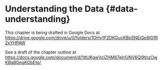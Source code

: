 Understanding the Data {#data-understanding}
==========================

This chapter is being drafted in Google Docs at
https://drive.google.com/drive/u/0/folders/1OHv1P2DKGucKBpSNEiQp8lGfR2xYHPAW

See a draft of the chapter outline at
https://docs.google.com/document/d/1ttUKgwVcIZHM87elrlUNV6Qi9thzOwKBg8GegKObEtg/
